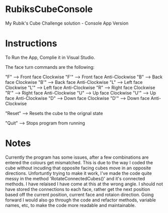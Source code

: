# RubiksCubeConsole
My Rubik's Cube Challenge solution - Console App Version 

# Instructions 

To Run the App, Complie it in Visual Studio.

The face turn commands are the following:

"F" --> Front face Clockwise
"F'" --> Front face Anti-Clockwise
"B" --> Back face Clockwise
"B'" --> Back face Anti-Clockwise
"L" --> Left face Clockwise
"L'" --> Left face Anti-Clockwise
"R" --> Right face Clockwise
"R'" --> Right face Anti-Clockwise
"U" --> Up face Clockwise
"U'" --> Up face Anti-Clockwise
"D" --> Down face Clockwise
"D'" --> Down face Anti-Clockwise

"Reset" --> Resets the cube to the orignal state

"Quit" --> Stops program from running

# Notes

Currently the program has some issues, after a few combinations are entered the colours get mismatched.
This is due to the way I coded the cube without incuding that opposite facing cubes move in an opposite directions.
Unfortuntly trying to make it work, I've made the code quite messy in the method 'RotateConnectedCubes()' and it's connected methods.
I have relaised I have come at this at the wrong angle.
I should not have stored the connections to each face, rather get the next position based off the current position, current face and rotaion direction.
Going forward I would also go through the code and refactor methods, variable names, etc, to make the code more readable and maintainable.